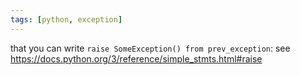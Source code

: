 ```yaml
---
tags: [python, exception]
---
```


that you can write `raise SomeException() from prev_exception`: see
https://docs.python.org/3/reference/simple_stmts.html#raise
